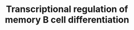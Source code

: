 ---
annotations:
- id: CL:0000787
  parent: native cell
  type: Cell Type Ontology
  value: memory B cell
- id: CL:0000236
  parent: native cell
  type: Cell Type Ontology
  value: B cell
authors:
- Eweitz
citedin: ''
communities: []
description: Model for signaling pathways and transcription factors that regulate
  B cell commitment to the germinal center (GC) fate. Boxes that indicate signaling
  molecules are colored yellow, transcription regulators red, downstream gene targets
  turquoise and epigenetic modifiers purple. The B cell receptor (BCR), via its signaling
  subunits Igα and Igβ as well as downstream tyrosine kinases such as SYK and LYN,
  activates the mitogen-activated protein kinase (MAPK) and phosphoinositide 3-kinase
  (PI3K)/AKT pathways. MAPK signaling induces the expression of the transcriptional
  activator myocyte enhancer binding factor 2c (MEF2C), which promotes the transcription
  of B cell lymphoma-extra large (Bcl2l1) and cyclin D2 (Ccnd2). The expression of
  the transcriptional repressor inhibitor of DNA binding 3 (ID3) is reduced following
  B cell activation, allowing for transcription factor 3/4 (TCF3/4)-driven induction
  of Icosl and Mef2b transcription. PI3K/AKT and nuclear factor-κB (NF-κB) signaling
  also induce the expression of the transcription factor interferon regulatory factor
  4 (IRF4). IRF4 and TCF3/4 induce the expression of the co-activator OBF1 (also known
  as POU class 2 homeobox associating factor 1 (POU2AF1)), which cooperates with OCT2
  (also known as POU class 2 homeobox 2 (POU2F2)) to promote transcription of Slamf1,
  Syk and Il6. OBF1 and OCT2 can also induce the expression of the transcription factor
  SPI-B, which acts in a redundant fashion with PU.1 to enhance the transcription
  of genes encoding B cell surface receptors, such as Cd40, B cell activating factor
  receptor (Baffr), Toll-like receptor 4 (Tlr4) and Tlr9, and many components of the
  BCR signaling pathway, including Blnk and Btk. Although transiently elevated levels
  of IRF4 can induce the expression of B cell lymphoma 6 (BCL-6), sustained IRF4 levels
  will repress BCL-6 expression. BCL-6 expression is also induced by the transcription
  factors MEF2B and IRF8/PU.1 as well as the cytokines IL-4 and IL-21, which bind
  to their respective receptors (IL-4R and IL-21R) and induce signal transducer and
  activator of transcription 6 (STAT6)/STAT3 signaling. CD40 and/or TLR-driven NF-κB
  signaling, alongside PI3K/AKT signaling, will induce the expression of the transcription
  factor MYC, which promotes cellular proliferation by inducing the transcription
  of Ccnd2/Ccnd3 and the expression of the transcription factor E2F transcription
  factor 1 (E2F1). E2F1 induces expression of Ezh2 that encodes a Polycomb repressive
  complex 2 (PRC2) enzymatic component. Enhancer of zeste homologue 2 (EZH2) promotes
  cell cycle progression by repressing the expression of Cdkn1a, Cdkn2a and Cdkn1b,
  which encode cyclin-dependent kinase inhibitors. EZH2 also promotes E2F1 release
  from the retinoblastoma (Rb) protein via phosphorylation of Rb, thereby enhancing
  E2F1 activation and further EZH2 expression. BCL-6 can directly repress MYC expression,
  thereby limiting the number of cell divisions that GC B cells undergo. BCL-6 promotes
  GC B cell development through regulation of numerous genes controlling cellular
  processes including the DNA damage response, B cell migration, apoptosis, BCR and
  CD40 signaling, plasma cell differentiation and T cell:B cell interactions. Together,
  these transcriptional regulators allow for the precise control of GC initiation
  that is necessary to balance the competing needs of the immune system to induce
  a protective response while limiting immunopathology.  Derived from https://pfocr.wikipathways.org/figures/PMC7538181__41577_2020_446_Fig1_HTML.html
last-edited: 2024-10-15
ndex: null
organisms:
- Homo sapiens
redirect_from:
- /index.php/Pathway:WP5491
- /instance/WP5491
- /instance/WP5491_r135648
revision: r135648
schema-jsonld:
- '@context': https://schema.org/
  '@id': https://wikipathways.github.io/pathways/WP5491.html
  '@type': Dataset
  creator:
    '@type': Organization
    name: WikiPathways
  description: Model for signaling pathways and transcription factors that regulate
    B cell commitment to the germinal center (GC) fate. Boxes that indicate signaling
    molecules are colored yellow, transcription regulators red, downstream gene targets
    turquoise and epigenetic modifiers purple. The B cell receptor (BCR), via its
    signaling subunits Igα and Igβ as well as downstream tyrosine kinases such as
    SYK and LYN, activates the mitogen-activated protein kinase (MAPK) and phosphoinositide
    3-kinase (PI3K)/AKT pathways. MAPK signaling induces the expression of the transcriptional
    activator myocyte enhancer binding factor 2c (MEF2C), which promotes the transcription
    of B cell lymphoma-extra large (Bcl2l1) and cyclin D2 (Ccnd2). The expression
    of the transcriptional repressor inhibitor of DNA binding 3 (ID3) is reduced following
    B cell activation, allowing for transcription factor 3/4 (TCF3/4)-driven induction
    of Icosl and Mef2b transcription. PI3K/AKT and nuclear factor-κB (NF-κB) signaling
    also induce the expression of the transcription factor interferon regulatory factor
    4 (IRF4). IRF4 and TCF3/4 induce the expression of the co-activator OBF1 (also
    known as POU class 2 homeobox associating factor 1 (POU2AF1)), which cooperates
    with OCT2 (also known as POU class 2 homeobox 2 (POU2F2)) to promote transcription
    of Slamf1, Syk and Il6. OBF1 and OCT2 can also induce the expression of the transcription
    factor SPI-B, which acts in a redundant fashion with PU.1 to enhance the transcription
    of genes encoding B cell surface receptors, such as Cd40, B cell activating factor
    receptor (Baffr), Toll-like receptor 4 (Tlr4) and Tlr9, and many components of
    the BCR signaling pathway, including Blnk and Btk. Although transiently elevated
    levels of IRF4 can induce the expression of B cell lymphoma 6 (BCL-6), sustained
    IRF4 levels will repress BCL-6 expression. BCL-6 expression is also induced by
    the transcription factors MEF2B and IRF8/PU.1 as well as the cytokines IL-4 and
    IL-21, which bind to their respective receptors (IL-4R and IL-21R) and induce
    signal transducer and activator of transcription 6 (STAT6)/STAT3 signaling. CD40
    and/or TLR-driven NF-κB signaling, alongside PI3K/AKT signaling, will induce the
    expression of the transcription factor MYC, which promotes cellular proliferation
    by inducing the transcription of Ccnd2/Ccnd3 and the expression of the transcription
    factor E2F transcription factor 1 (E2F1). E2F1 induces expression of Ezh2 that
    encodes a Polycomb repressive complex 2 (PRC2) enzymatic component. Enhancer of
    zeste homologue 2 (EZH2) promotes cell cycle progression by repressing the expression
    of Cdkn1a, Cdkn2a and Cdkn1b, which encode cyclin-dependent kinase inhibitors.
    EZH2 also promotes E2F1 release from the retinoblastoma (Rb) protein via phosphorylation
    of Rb, thereby enhancing E2F1 activation and further EZH2 expression. BCL-6 can
    directly repress MYC expression, thereby limiting the number of cell divisions
    that GC B cells undergo. BCL-6 promotes GC B cell development through regulation
    of numerous genes controlling cellular processes including the DNA damage response,
    B cell migration, apoptosis, BCR and CD40 signaling, plasma cell differentiation
    and T cell:B cell interactions. Together, these transcriptional regulators allow
    for the precise control of GC initiation that is necessary to balance the competing
    needs of the immune system to induce a protective response while limiting immunopathology.  Derived
    from https://pfocr.wikipathways.org/figures/PMC7538181__41577_2020_446_Fig1_HTML.html
  keywords:
  - BCL2L1
  - BCL6
  - BCR
  - CCDN2
  - CCND2
  - CCND3
  - CD40
  - CD79A
  - CD79B
  - CDKN1A
  - CDKN1B
  - CDKN2A
  - E2F1
  - EZH2
  - ICOSLG
  - ID3
  - IL21R
  - IL4R
  - IL6
  - IRF4
  - IRF8
  - LIN
  - MEF2B
  - MEF2C
  - MYC
  - NFKB1
  - POU2AF1
  - POU2F2
  - SLAMF1
  - SPI1
  - SPIB
  - STAT3
  - STAT6
  - SYK
  - TCF3
  - TCF4
  - TLR
  - TLR4
  - TLR9
  - TNFRSF13C
  license: CC0
  name: Transcriptional regulation of memory B cell differentiation
seo: CreativeWork
title: Transcriptional regulation of memory B cell differentiation
wpid: WP5491
---